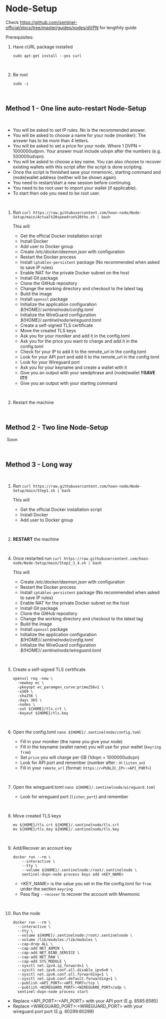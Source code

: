 # Node-Setup

Check https://github.com/sentinel-official/docs/tree/master/guides/nodes/dVPN for lengthily guide

Prerequisites:
1. Have cURL package installed

    ```sudo apt-get install --yes curl```

‎

2. Be root

    ```sudo -i```
    
‎

  
## Method 1 - One line auto-restart Node-Setup
    

‎


* You will be asked to set IP rules. No is the recommended answer.
* You will be asked to choose a name for your node (moniker). The answer has to be more than 4 letters.
* You will be asked to set a price for your node. Where 1 DVPN = 1000000udpvn. Your answer must include udvpn after the numbers (e.g. 500000udvpn).
* You will be asked to choose a key name. You can also choose to recover existing wallets with this script after the script is done scripting.
* Once the script is finnished save your mnemonic, starting command and (node)wallet address (neither will be shown again).
* You need to restart/start a new session before continuing.
* You need to be root user to import your wallet (if applicable).
* To start then ode you need to be root user.

    
‎


1. Run `curl https://raw.githubusercontent.com/hoon-node/Node-Setup/main/Actual%20speedrun%20tho.sh | bash`

    This will 
    * Get the official Docker installation script
    * Install Docker
    * Add user to Docker group
    * Create */etc/docker/daemon.json* with configuration
    * Restart the Docker process
    * Install `iptables-persistent` package (No recommended when asked to save IP rules)
    * Enable NAT for the private Docker subnet on the host
    * Install Git package
    * Clone the GitHub repository
    * Change the working directory and checkout to the latest tag
    * Build the image
    * Install `openssl` package
    * Initialize the application configuration *${HOME}/.sentinelnode/config.toml*
    * Initialize the WireGuard configuration *${HOME}/.sentinelnode/wireguard.toml*
    * Create a self-signed TLS certificate
    * Move the created TLS keys
    * Ask you for your moniker and add it in the config.toml
    * Ask you for the price you want to charge and add it in the config.toml
    * Check for your IP to add it to the remote_url in the config.toml
    * Look for your API port and add it to the remote_url in the config.toml
    * Look for your Wireguard port
    * Ask you for your keyname and create a wallet with it
    * Give you an output with your seedphrase and (node)wallet **!!SAVE IT!!**
    * Give you an output with your starting command
    
‎

2. Restart the machine
 
‎



## Method 2 - Two line Node-Setup

‎
Soon

‎



## Method 3 - Long way

‎


1. Run `curl https://raw.githubusercontent.com/hoon-node/Node-Setup/main/Step1.sh | bash`

    This will 
    * Get the official Docker installation script
    * Install Docker
    * Add user to Docker group

‎


2. **RESTART** the machine
    
‎

4. Once restarted run `curl https://raw.githubusercontent.com/hoon-node/Node-Setup/main/Step2_3_4.sh | bash`
    
    This will 
    * Create */etc/docker/daemon.json* with configuration
    * Restart the Docker process
    * Install `iptables-persistent` package (No recommended when asked to save IP rules)
    * Enable NAT for the private Docker subnet on the host
    * Install Git package
    * Clone the GitHub repository
    * Change the working directory and checkout to the latest tag
    * Build the image
    * Install `openssl` package
    * Initialize the application configuration *${HOME}/.sentinelnode/config.toml*
    * Initialize the WireGuard configuration *${HOME}/.sentinelnode/wireguard.toml*


‎

5. Create a self-signed TLS certificate

    ```
    openssl req -new \
      -newkey ec \
      -pkeyopt ec_paramgen_curve:prime256v1 \
      -x509 \
      -sha256 \
      -days 365 \
      -nodes \
      -out ${HOME}/tls.crt \
      -keyout ${HOME}/tls.key
    ```

‎

6. Open the config.toml `nano ${HOME}/.sentinelnode/config.toml`

   * Fill in your moniker (the name you give your node)
   * Fill in the keyname (wallet name) you will use for your wallet (`keyring` `from`)
   * Set `price` you will charge per GB (1dvpn = 1000000udvpn)
   * Look for API port and remember (number after : in `listen_on`)
   * Fill in your `remote_url` (format: `https://<PUBLIC_IP>:<API_PORT>`)

‎

7. Open the wireguard.toml `nano ${HOME}/.sentinelnode/wireguard.toml`
  
   * Look for wireguard port (`listen_port`) and remember

‎

8. Move created TLS keys

    ```
    mv ${HOME}/tls.crt ${HOME}/.sentinelnode/tls.crt
    mv ${HOME}/tls.key ${HOME}/.sentinelnode/tls.key
    ```

‎

9. Add/Recover an account key


    ```
    docker run --rm \
        --interactive \
        --tty \
        --volume ${HOME}/.sentinelnode:/root/.sentinelnode \
        sentinel-dvpn-node process keys add <KEY_NAME>
    ```

   * <KEY_NAME> is the value you set in the file config.toml for `from` under the section `keyring`
   * Pass flag `--recover` to recover the account with Mnemonic

‎

10. Run the node

    ```
    docker run --rm \
      --interactive \
      --tty \
      --volume ${HOME}/.sentinelnode:/root/.sentinelnode \
      --volume /lib/modules:/lib/modules \
      --cap-drop ALL \
      --cap-add NET_ADMIN \
      --cap-add NET_BIND_SERVICE \
      --cap-add NET_RAW \
      --cap-add SYS_MODULE \
      --sysctl net.ipv4.ip_forward=1 \
      --sysctl net.ipv6.conf.all.disable_ipv6=0 \
      --sysctl net.ipv6.conf.all.forwarding=1 \
      --sysctl net.ipv6.conf.default.forwarding=1 \
      --publish <API_PORT>:<API_PORT>/tcp \
      --publish <WIREGUARD_PORT>:<WIREGUARD_PORT>/udp \
      sentinel-dvpn-node process start
    ```
   * Replace <API_PORT>:<API_PORT> with your API port (E.g. 8585:8585)
   * Replace <WIREGUARD_PORT>:<WIREGUARD_PORT> with your wireguard port port (E.g. 60299:60299)
    


